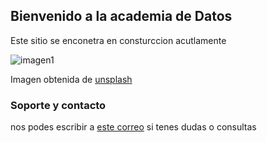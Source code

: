 ## Bienvenido a la academia de Datos

Este sitio se enconetra en consturccion acutlamente

![imagen1](https://images.unsplash.com/photo-1590479773265-7464e5d48118?ixlib=rb-1.2.1&ixid=MnwxMjA3fDB8MHxwaG90by1wYWdlfHx8fGVufDB8fHx8&auto=format&fit=crop&w=1170&q=80)

Imagen obtenida de [unsplash](https://unsplash.com/photos/NoOrDKxUfzo)


### Soporte y contacto

nos podes escribir a [este correo](mailto:hola@adn.edu.uy) si tenes dudas o consultas
